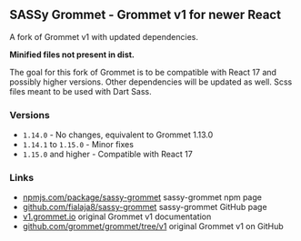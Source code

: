 ## SASSy Grommet - Grommet v1 for newer React

A fork of Grommet v1 with updated dependencies.

**Minified files not present in dist.**

The goal for this fork of Grommet is to be compatible with React 17 and possibly higher versions. Other dependencies will be updated as well. Scss files meant to be used with Dart Sass.

### Versions

 * `1.14.0` - No changes, equivalent to Grommet 1.13.0
 * `1.14.1` to `1.15.0` - Minor fixes
 * `1.15.0` and higher - Compatible with React 17

### Links

- [npmjs.com/package/sassy-grommet](https://www.npmjs.com/package/sassy-grommet) sassy-grommet npm page
- [github.com/fialaja8/sassy-grommet](https://github.com/fialaja8/sassy-grommet) sassy-grommet GitHub page
- [v1.grommet.io](https://v1.grommet.io/) original Grommet v1 documentation
- [github.com/grommet/grommet/tree/v1](https://github.com/grommet/grommet/tree/v1) original Grommet v1 on GitHub
